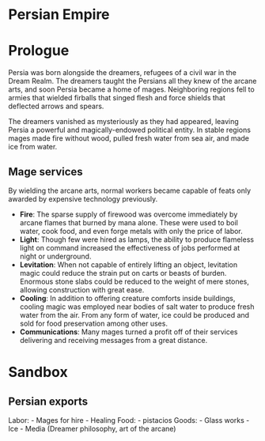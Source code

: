 # Persian Empire

# Prologue

Persia was born alongside the dreamers, refugees of a civil war in the Dream Realm. The dreamers taught the Persians all they knew of the arcane arts, and soon Persia became a home of mages. Neighboring regions fell to armies that wielded firballs that singed flesh and force shields that deflected arrows and spears. 

The dreamers vanished as mysteriously as they had appeared, leaving Persia a powerful and magically-endowed political entity. In stable regions mages made fire without wood, pulled fresh water from sea air, and made ice from water.

## Mage services
By wielding the arcane arts, normal workers became capable of feats only awarded by expensive technology previously.

- **Fire**: The sparse supply of firewood was overcome immediately by arcane flames that burned by mana alone. These were used to boil water, cook food, and even forge metals with only the price of labor.
- **Light**: Though few were hired as lamps, the ability to produce flameless light on command increased the effectiveness of jobs performed at night or underground.
- **Levitation**: When not capable of entirely lifting an object, levitation magic could reduce the strain put on carts or beasts of burden. Enormous stone slabs could be reduced to the weight of mere stones, allowing construction with great ease.
- **Cooling**: In addition to offering creature comforts inside buildings, cooling magic was employed near bodies of salt water to produce fresh water from the air. From any form of water, ice could be produced and sold for food preservation among other uses.
- **Communications**: Many mages turned a profit off of their services delivering and receiving messages from a great distance.

# Sandbox

## Persian exports

Labor:
    - Mages for hire
    - Healing
Food:
    - pistacios
Goods:
    - Glass works
    - Ice
    - Media (Dreamer philosophy, art of the arcane)
